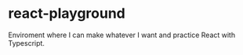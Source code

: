 # react-playground
 Enviroment where I can make whatever I want and practice React with Typescript.
